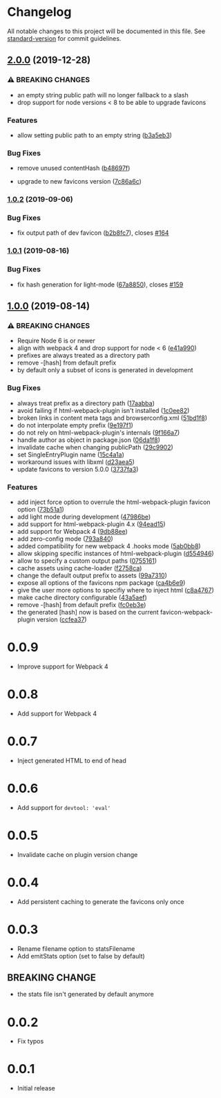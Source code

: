 # Changelog

All notable changes to this project will be documented in this file. See [standard-version](https://github.com/conventional-changelog/standard-version) for commit guidelines.

## [2.0.0](https://github.com/jantimon/favicons-webpack-plugin/compare/v1.0.2...v2.0.0) (2019-12-28)


### ⚠ BREAKING CHANGES

* an empty string public path will no longer fallback to a slash
* drop support for node versions < 8 to be able to upgrade favicons

### Features

* allow setting public path to an empty string ([b3a5eb3](https://github.com/jantimon/favicons-webpack-plugin/commit/b3a5eb352635d93395d280364468845097e07fc1))


### Bug Fixes

* remove unused contentHash ([b48697f](https://github.com/jantimon/favicons-webpack-plugin/commit/b48697f96a62857e13e15b2ba6309e9f0f462f0d))


* upgrade to new favicons version ([7c86a6c](https://github.com/jantimon/favicons-webpack-plugin/commit/7c86a6c84f443b81f3b5dce1f1e89cd7da6c8456))

### [1.0.2](https://github.com/jantimon/favicons-webpack-plugin/compare/v1.0.1...v1.0.2) (2019-09-06)


### Bug Fixes

* fix output path of dev favicon ([b2b8fc7](https://github.com/jantimon/favicons-webpack-plugin/commit/b2b8fc7)), closes [#164](https://github.com/jantimon/favicons-webpack-plugin/issues/164)

### [1.0.1](https://github.com/jantimon/favicons-webpack-plugin/compare/v1.0.0...v1.0.1) (2019-08-16)


### Bug Fixes

* fix hash generation for light-mode ([67a8850](https://github.com/jantimon/favicons-webpack-plugin/commit/67a8850)), closes [#159](https://github.com/jantimon/favicons-webpack-plugin/issues/159)

## [1.0.0](https://github.com/jantimon/favicons-webpack-plugin/compare/v0.0.4...v1.0.0) (2019-08-14)


### ⚠ BREAKING CHANGES

* Require Node 6 is or newer
* align with webpack 4 and drop support for node < 6 ([e41a990](https://github.com/jantimon/favicons-webpack-plugin/commit/e41a990))
* prefixes are always treated as a directory path
* remove -[hash] from default prefix
* by default only a subset of icons is generated in development 

### Bug Fixes

* always treat prefix as a directory path ([17aabba](https://github.com/jantimon/favicons-webpack-plugin/commit/17aabba))
* avoid failing if html-webpack-plugin isn't installed ([1c0ee82](https://github.com/jantimon/favicons-webpack-plugin/commit/1c0ee82))
* broken links in content meta tags and browserconfig.xml ([51bd1f8](https://github.com/jantimon/favicons-webpack-plugin/commit/51bd1f8))
* do not interpolate empty prefix ([9e197f1](https://github.com/jantimon/favicons-webpack-plugin/commit/9e197f1))
* do not rely on html-webpack-plugin's internals ([9f166a7](https://github.com/jantimon/favicons-webpack-plugin/commit/9f166a7))
* handle author as object in package.json ([06da1f8](https://github.com/jantimon/favicons-webpack-plugin/commit/06da1f8))
* invalidate cache when changing publicPath ([29c9902](https://github.com/jantimon/favicons-webpack-plugin/commit/29c9902))
* set SingleEntryPlugin name ([15c4a1a](https://github.com/jantimon/favicons-webpack-plugin/commit/15c4a1a))
* workaround issues with libxml ([d23aea5](https://github.com/jantimon/favicons-webpack-plugin/commit/d23aea5))
* update favicons to version 5.0.0 ([3737fa3](https://github.com/jantimon/favicons-webpack-plugin/commit/3737fa3))


### Features

* add inject force option to overrule the html-webpack-plugin favicon option ([73b51a1](https://github.com/jantimon/favicons-webpack-plugin/commit/73b51a1))
* add light mode during development ([47986be](https://github.com/jantimon/favicons-webpack-plugin/commit/47986be))
* add support for html-webpack-plugin 4.x ([94ead15](https://github.com/jantimon/favicons-webpack-plugin/commit/94ead15))
* add support for Webpack 4 ([9db88ee](https://github.com/jantimon/favicons-webpack-plugin/commit/9db88ee))
* add zero-config mode ([793a840](https://github.com/jantimon/favicons-webpack-plugin/commit/793a840))
* added compatibility for new webpack 4 .hooks mode ([5ab0bb8](https://github.com/jantimon/favicons-webpack-plugin/commit/5ab0bb8))
* allow skipping specific instances of html-webpack-plugin ([d554946](https://github.com/jantimon/favicons-webpack-plugin/commit/d554946))
* allow to specify a custom output paths ([0755161](https://github.com/jantimon/favicons-webpack-plugin/commit/0755161))
* cache assets using cache-loader ([f2758ca](https://github.com/jantimon/favicons-webpack-plugin/commit/f2758ca))
* change the default output prefix to assets ([99a7310](https://github.com/jantimon/favicons-webpack-plugin/commit/99a7310))
* expose all options of the favicons npm package ([ca4b6e9](https://github.com/jantimon/favicons-webpack-plugin/commit/ca4b6e9))
* give the user more options to specifiy where to inject html ([c8a4767](https://github.com/jantimon/favicons-webpack-plugin/commit/c8a4767))
* make cache directory configurable ([43a5aef](https://github.com/jantimon/favicons-webpack-plugin/commit/43a5aef))
* remove -[hash] from default prefix ([fc0eb3e](https://github.com/jantimon/favicons-webpack-plugin/commit/fc0eb3e))
* the generated [hash] now is based on the current favicon-webpack-plugin version ([ccfea37](https://github.com/jantimon/favicons-webpack-plugin/commit/ccfea37))

# 0.0.9

+ Improve support for Webpack 4

# 0.0.8

+ Add support for Webpack 4

# 0.0.7

+ Inject generated HTML to end of head

# 0.0.6

+ Add support for `devtool: 'eval'`

# 0.0.5

+ Invalidate cache on plugin version change

# 0.0.4

+ Add persistent caching to generate the favicons only once

# 0.0.3

+ Rename filename option to statsFilename
+ Add emitStats option (set to false by default)

## BREAKING CHANGE

+ the stats file isn't generated by default anymore

# 0.0.2

+ Fix typos


# 0.0.1

+ Initial release
